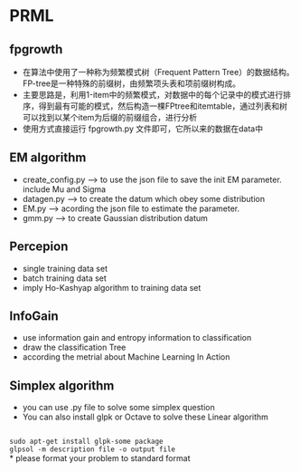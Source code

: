 # PRML
## fpgrowth
* 在算法中使用了一种称为频繁模式树（Frequent Pattern Tree）的数据结构。FP-tree是一种特殊的前缀树，由频繁项头表和项前缀树构成。
* 主要思路是，利用1-item中的频繁模式，对数据中的每个记录中的模式进行排序，得到最有可能的模式，然后构造一棵FPtree和itemtable，通过列表和树可以找到以某个item为后缀的前缀组合，进行分析
* 使用方式直接运行 fpgrowth.py 文件即可，它所以来的数据在data中

## EM algorithm  
* create_config.py --> to use the json file to save the init EM parameter. include Mu and Sigma  
* datagen.py --> to create the datum which obey some distribution  
* EM.py --> acording the json file to estimate the parameter.
* gmm.py --> to create Gaussian distribution datum

## Percepion  
* single training data set  
* batch training data set  
* imply Ho-Kashyap algorithm to training data set  

## InfoGain  
* use information gain and entropy information to classification  
* draw the classification Tree  
* according the metrial about Machine Learning In Action  

## Simplex algorithm  
* you can use .py file to solve some simplex question  
* You can also install glpk or Octave to solve these Linear algorithm
<code>
sudo apt-get install glpk-some package  
glpsol -m description file -o output file 
</code>
* please format your problem to standard format  
